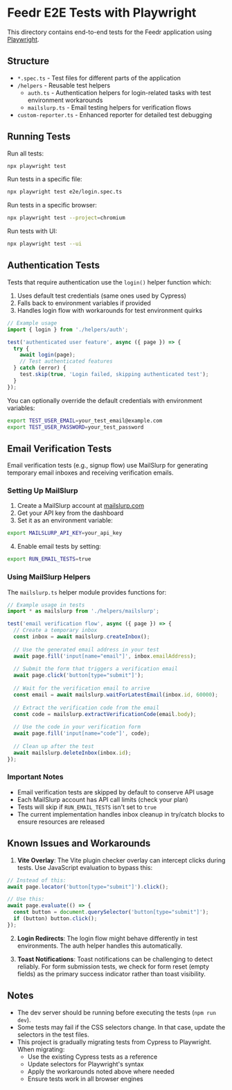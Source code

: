 # Feedr E2E Tests with Playwright

This directory contains end-to-end tests for the Feedr application using [Playwright](https://playwright.dev/).

## Structure

- `*.spec.ts` - Test files for different parts of the application
- `/helpers` - Reusable test helpers
  - `auth.ts` - Authentication helpers for login-related tasks with test environment workarounds
  - `mailslurp.ts` - Email testing helpers for verification flows
- `custom-reporter.ts` - Enhanced reporter for detailed test debugging

## Running Tests

Run all tests:
```bash
npx playwright test
```

Run tests in a specific file:
```bash
npx playwright test e2e/login.spec.ts
```

Run tests in a specific browser:
```bash
npx playwright test --project=chromium
```

Run tests with UI:
```bash
npx playwright test --ui
```

## Authentication Tests

Tests that require authentication use the `login()` helper function which:

1. Uses default test credentials (same ones used by Cypress)
2. Falls back to environment variables if provided
3. Handles login flow with workarounds for test environment quirks

```typescript
// Example usage
import { login } from './helpers/auth';

test('authenticated user feature', async ({ page }) => {
  try {
    await login(page);
    // Test authenticated features
  } catch (error) {
    test.skip(true, 'Login failed, skipping authenticated test');
  }
});
```

You can optionally override the default credentials with environment variables:
```bash
export TEST_USER_EMAIL=your_test_email@example.com
export TEST_USER_PASSWORD=your_test_password
```

## Email Verification Tests

Email verification tests (e.g., signup flow) use MailSlurp for generating temporary email inboxes and receiving verification emails.

### Setting Up MailSlurp

1. Create a MailSlurp account at [mailslurp.com](https://www.mailslurp.com/)
2. Get your API key from the dashboard
3. Set it as an environment variable:

```bash
export MAILSLURP_API_KEY=your_api_key
```

4. Enable email tests by setting:

```bash
export RUN_EMAIL_TESTS=true
```

### Using MailSlurp Helpers

The `mailslurp.ts` helper module provides functions for:

```typescript
// Example usage in tests
import * as mailslurp from './helpers/mailslurp';

test('email verification flow', async ({ page }) => {
  // Create a temporary inbox
  const inbox = await mailslurp.createInbox();
  
  // Use the generated email address in your test
  await page.fill('input[name="email"]', inbox.emailAddress);
  
  // Submit the form that triggers a verification email
  await page.click('button[type="submit"]');
  
  // Wait for the verification email to arrive
  const email = await mailslurp.waitForLatestEmail(inbox.id, 60000);
  
  // Extract the verification code from the email
  const code = mailslurp.extractVerificationCode(email.body);
  
  // Use the code in your verification form
  await page.fill('input[name="code"]', code);
  
  // Clean up after the test
  await mailslurp.deleteInbox(inbox.id);
});
```

### Important Notes

- Email verification tests are skipped by default to conserve API usage
- Each MailSlurp account has API call limits (check your plan)
- Tests will skip if `RUN_EMAIL_TESTS` isn't set to `true`
- The current implementation handles inbox cleanup in try/catch blocks to ensure resources are released

## Known Issues and Workarounds

1. **Vite Overlay**: The Vite plugin checker overlay can intercept clicks during tests. Use JavaScript evaluation to bypass this:

```typescript
// Instead of this:
await page.locator('button[type="submit"]').click();

// Use this:
await page.evaluate(() => {
  const button = document.querySelector('button[type="submit"]');
  if (button) button.click();
});
```

2. **Login Redirects**: The login flow might behave differently in test environments. The auth helper handles this automatically.

3. **Toast Notifications**: Toast notifications can be challenging to detect reliably. For form submission tests, we check for form reset (empty fields) as the primary success indicator rather than toast visibility.

## Notes

- The dev server should be running before executing the tests (`npm run dev`).
- Some tests may fail if the CSS selectors change. In that case, update the selectors in the test files.
- This project is gradually migrating tests from Cypress to Playwright. When migrating:
  - Use the existing Cypress tests as a reference
  - Update selectors for Playwright's syntax
  - Apply the workarounds noted above where needed
  - Ensure tests work in all browser engines
